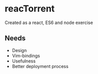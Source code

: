 # reacTorrent

Created as a react, ES6 and node exercise

## Needs

- Design
- Vim-bindings
- Usefulness
- Better deployment process
